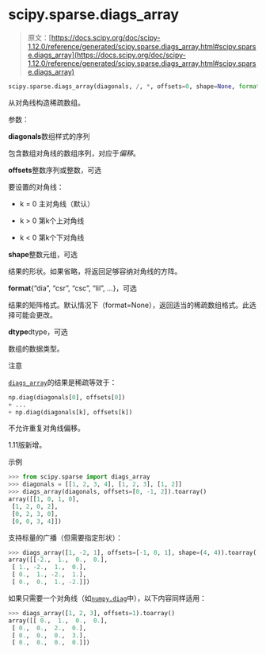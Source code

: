 # scipy.sparse.diags_array

> 原文：[https://docs.scipy.org/doc/scipy-1.12.0/reference/generated/scipy.sparse.diags_array.html#scipy.sparse.diags_array](https://docs.scipy.org/doc/scipy-1.12.0/reference/generated/scipy.sparse.diags_array.html#scipy.sparse.diags_array)

```py
scipy.sparse.diags_array(diagonals, /, *, offsets=0, shape=None, format=None, dtype=None)
```

从对角线构造稀疏数组。

参数：

**diagonals**数组样式的序列

包含数组对角线的数组序列，对应于*偏移*。

**offsets**整数序列或整数，可选

要设置的对角线：

+   k = 0 主对角线（默认）

+   k > 0 第k个上对角线

+   k < 0 第k个下对角线

**shape**整数元组，可选

结果的形状。如果省略，将返回足够容纳对角线的方阵。

**format**{“dia”, “csr”, “csc”, “lil”, …}，可选

结果的矩阵格式。默认情况下（format=None），返回适当的稀疏数组格式。此选择可能会更改。

**dtype**dtype，可选

数组的数据类型。

注意

[`diags_array`](#scipy.sparse.diags_array "scipy.sparse.diags_array")的结果是稀疏等效于：

```py
np.diag(diagonals[0], offsets[0])
+ ...
+ np.diag(diagonals[k], offsets[k]) 
```

不允许重复对角线偏移。

1.11版新增。

示例

```py
>>> from scipy.sparse import diags_array
>>> diagonals = [[1, 2, 3, 4], [1, 2, 3], [1, 2]]
>>> diags_array(diagonals, offsets=[0, -1, 2]).toarray()
array([[1, 0, 1, 0],
 [1, 2, 0, 2],
 [0, 2, 3, 0],
 [0, 0, 3, 4]]) 
```

支持标量的广播（但需要指定形状）：

```py
>>> diags_array([1, -2, 1], offsets=[-1, 0, 1], shape=(4, 4)).toarray()
array([[-2.,  1.,  0.,  0.],
 [ 1., -2.,  1.,  0.],
 [ 0.,  1., -2.,  1.],
 [ 0.,  0.,  1., -2.]]) 
```

如果只需要一个对角线（如[`numpy.diag`](https://numpy.org/devdocs/reference/generated/numpy.diag.html#numpy.diag "(in NumPy v2.0.dev0)")中），以下内容同样适用：

```py
>>> diags_array([1, 2, 3], offsets=1).toarray()
array([[ 0.,  1.,  0.,  0.],
 [ 0.,  0.,  2.,  0.],
 [ 0.,  0.,  0.,  3.],
 [ 0.,  0.,  0.,  0.]]) 
```
